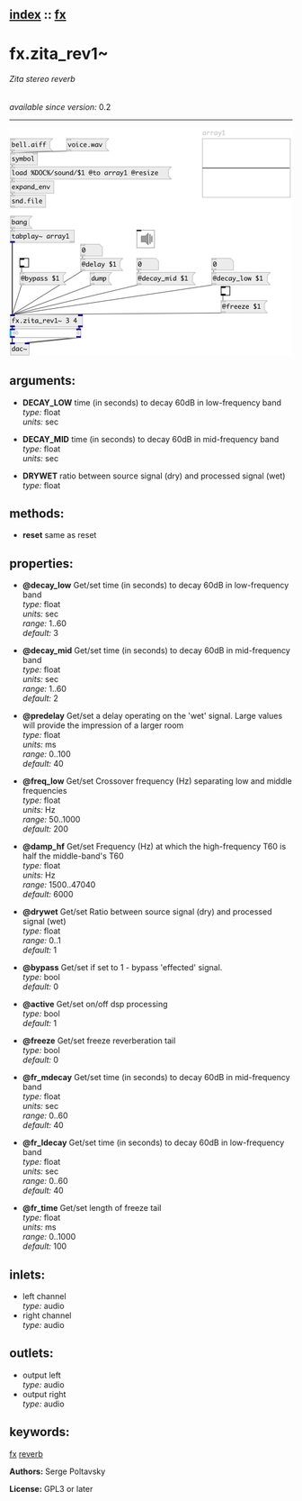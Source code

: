 [index](index.html) :: [fx](category_fx.html)
---

# fx.zita_rev1~

###### Zita stereo reverb

*available since version:* 0.2

---




[![example](../examples/img/fx.zita_rev1~.jpg)](../examples/pd/fx.zita_rev1~.pd)



## arguments:

* **DECAY_LOW**
time (in seconds) to decay 60dB in low-frequency band<br>
_type:_ float<br>
_units:_ sec<br>

* **DECAY_MID**
time (in seconds) to decay 60dB in mid-frequency band<br>
_type:_ float<br>
_units:_ sec<br>

* **DRYWET**
ratio between source signal (dry) and processed signal (wet)<br>
_type:_ float<br>



## methods:

* **reset**
same as reset<br>




## properties:

* **@decay_low** 
Get/set time (in seconds) to decay 60dB in low-frequency band<br>
_type:_ float<br>
_units:_ sec<br>
_range:_ 1..60<br>
_default:_ 3<br>

* **@decay_mid** 
Get/set time (in seconds) to decay 60dB in mid-frequency band<br>
_type:_ float<br>
_units:_ sec<br>
_range:_ 1..60<br>
_default:_ 2<br>

* **@predelay** 
Get/set a delay operating on the &#39;wet&#39; signal. Large values will provide the impression
of a larger room<br>
_type:_ float<br>
_units:_ ms<br>
_range:_ 0..100<br>
_default:_ 40<br>

* **@freq_low** 
Get/set Crossover frequency (Hz) separating low and middle frequencies<br>
_type:_ float<br>
_units:_ Hz<br>
_range:_ 50..1000<br>
_default:_ 200<br>

* **@damp_hf** 
Get/set Frequency (Hz) at which the high-frequency T60 is half the middle-band&#39;s T60<br>
_type:_ float<br>
_units:_ Hz<br>
_range:_ 1500..47040<br>
_default:_ 6000<br>

* **@drywet** 
Get/set Ratio between source signal (dry) and processed signal (wet)<br>
_type:_ float<br>
_range:_ 0..1<br>
_default:_ 1<br>

* **@bypass** 
Get/set if set to 1 - bypass &#39;effected&#39; signal.<br>
_type:_ bool<br>
_default:_ 0<br>

* **@active** 
Get/set on/off dsp processing<br>
_type:_ bool<br>
_default:_ 1<br>

* **@freeze** 
Get/set freeze reverberation tail<br>
_type:_ bool<br>
_default:_ 0<br>

* **@fr_mdecay** 
Get/set time (in seconds) to decay 60dB in mid-frequency band<br>
_type:_ float<br>
_units:_ sec<br>
_range:_ 0..60<br>
_default:_ 40<br>

* **@fr_ldecay** 
Get/set time (in seconds) to decay 60dB in low-frequency band<br>
_type:_ float<br>
_units:_ sec<br>
_range:_ 0..60<br>
_default:_ 40<br>

* **@fr_time** 
Get/set length of freeze tail<br>
_type:_ float<br>
_units:_ ms<br>
_range:_ 0..1000<br>
_default:_ 100<br>



## inlets:

* left channel<br>
_type:_ audio
* right channel<br>
_type:_ audio



## outlets:

* output left<br>
_type:_ audio
* output right<br>
_type:_ audio



## keywords:

[fx](keywords/fx.html)
[reverb](keywords/reverb.html)






**Authors:** Serge Poltavsky




**License:** GPL3 or later





